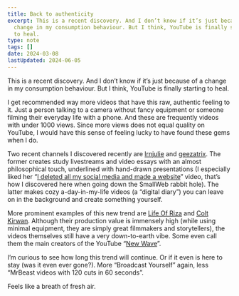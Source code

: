 ```yaml
---
title: Back to authenticity
excerpt: This is a recent discovery. And I don’t know if it’s just because of a
  change in my consumption behaviour. But I think, YouTube is finally starting
  to heal.
type: note
tags: []
date: 2024-03-08
lastUpdated: 2024-06-05
---
```


This is a recent discovery. And I don’t know if it’s just because of a change in my consumption behaviour. But I think, YouTube is finally starting to heal.

I get recommended way more videos that have this raw, authentic feeling to it. Just a person talking to a camera without fancy equipment or someone filming their everyday life with a phone. And these are frequently videos with under 1000 views. Since more views does not equal quality on YouTube, I would have this sense of feeling lucky to have found these gems when I do.

Two recent channels I discovered recently are 
[lrnjulie](https://www.youtube.com/@lrnjulie) and [geezatrix](https://www.youtube.com/@geezatrix). The former creates study livestreams and video essays with an almost philosophical touch, underlined with hand-drawn presentations (I especially liked her “[I deleted all my social media and made a website](https://youtu.be/r0RqucKwIcw?si=A2PYxeNY83N5svTT)” video, that’s how I discovered here when going down the SmallWeb rabbit hole). The latter makes cozy a-day-in-my-life videos (a “digital diary”) you can leave on in the background and create something yourself.

More prominent examples of this new trend are [Life Of Riza](https://www.youtube.com/@LifeOfRiza) and [Colt Kirwan](https://www.youtube.com/@ColtKirwan). Although their production value is immensely high (while using minimal equipment, they are simply great filmmakers and storytellers), the videos themselves still have a very down-to-earth vibe. Some even call them the main creators of the YouTube “[New Wave](https://youtu.be/Ty_vUvHCMRE?si=k-c3vXsQDsWwGm__)”.

I’m curious to see how long this trend will continue. Or if it even is here to stay (was it even ever gone?). More “Broadcast Yourself” again, less “MrBeast videos with 120 cuts in 60 seconds”.

Feels like a breath of fresh air.
